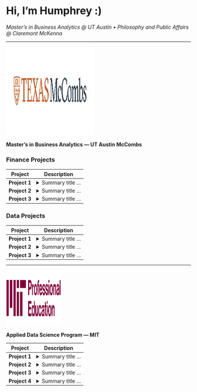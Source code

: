 # Hi, I’m Humphrey :)  
_Master’s in Business Analytics @ UT Austin • Philosophy and Public Affairs @ Claremont McKenna_

---

<!-- UT Austin Section -->
<p align="left">
  <img src="images/McCombs_Logo.png" width="240" height="240" alt="UT Austin / McCombs Logo" />
</p>
<p align="left">
  <strong>Master’s in Business Analytics — UT Austin McCombs</strong>
</p>

### Finance Projects

| Project | Description |
|---|---|
| **Project 1** | <details><summary>Summary title …</summary> • <space for bullet‑point 1> <br>• <space for bullet‑point 2> <br>• <space for bullet‑point 3></details> |
| **Project 2** | <details><summary>Summary title …</summary> • <space for bullet‑point 1> <br>• <space for bullet‑point 2> <br>• <space for bullet‑point 3></details> |
| **Project 3** | <details><summary>Summary title …</summary> • <space for bullet‑point 1> <br>• <space for bullet‑point 2> <br>• <space for bullet‑point 3></details> |

### Data Projects

| Project | Description |
|---|---|
| **Project 1** | <details><summary>Summary title …</summary> • <space for bullet‑point 1> <br>• <space for bullet‑point 2> <br>• <space for bullet‑point 3></details> |
| **Project 2** | <details><summary>Summary title …</summary> • <space for bullet‑point 1> <br>• <space for bullet‑point 2> <br>• <space for bullet‑point 3></details> |
| **Project 3** | <details><summary>Summary title …</summary> • <space for bullet‑point 1> <br>• <space for bullet‑point 2> <br>• <space for bullet‑point 3></details> |

---

<!-- MIT Section -->
<p align="left">
  <img src="images/MIT_Logo.png" width="150" height="150" alt="MIT Logo" />
</p>
<p align="left">
  <strong>Applied Data Science Program — MIT</strong>
</p>

| Project | Description |
|---|---|
| **Project 1** | <details><summary>Summary title …</summary> • <space for bullet‑point 1> <br>• <space for bullet‑point 2> <br>• <space for bullet‑point 3></details> |
| **Project 2** | <details><summary>Summary title …</summary> • <space for bullet‑point 1> <br>• <space for bullet‑point 2> <br>• <space for bullet‑point 3></details> |
| **Project 3** | <details><summary>Summary title …</summary> • <space for bullet‑point 1> <br>• <space for bullet‑point 2> <br>• <space for bullet‑point 3></details> |
| **Project 4** | <details><summary>Summary title …</summary> • <space for bullet‑point 1> <br>• <space for bullet‑point 2> <br>• <space for bullet‑point 3></details> |
